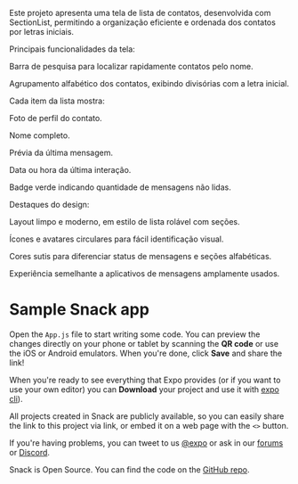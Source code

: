 Este projeto apresenta uma tela de lista de contatos, desenvolvida com SectionList, permitindo a organização eficiente e ordenada dos contatos por letras iniciais.

Principais funcionalidades da tela:

Barra de pesquisa para localizar rapidamente contatos pelo nome.

Agrupamento alfabético dos contatos, exibindo divisórias com a letra inicial.

Cada item da lista mostra:

Foto de perfil do contato.

Nome completo.

Prévia da última mensagem.

Data ou hora da última interação.

Badge verde indicando quantidade de mensagens não lidas.

Destaques do design:

Layout limpo e moderno, em estilo de lista rolável com seções.

Ícones e avatares circulares para fácil identificação visual.

Cores sutis para diferenciar status de mensagens e seções alfabéticas.

Experiência semelhante a aplicativos de mensagens amplamente usados.




# Sample Snack app

Open the `App.js` file to start writing some code. You can preview the changes directly on your phone or tablet by scanning the **QR code** or use the iOS or Android emulators. When you're done, click **Save** and share the link!

When you're ready to see everything that Expo provides (or if you want to use your own editor) you can **Download** your project and use it with [expo cli](https://docs.expo.dev/get-started/installation/#expo-cli)).

All projects created in Snack are publicly available, so you can easily share the link to this project via link, or embed it on a web page with the `<>` button.

If you're having problems, you can tweet to us [@expo](https://twitter.com/expo) or ask in our [forums](https://forums.expo.dev/c/expo-dev-tools/61) or [Discord](https://chat.expo.dev/).

Snack is Open Source. You can find the code on the [GitHub repo](https://github.com/expo/snack).
